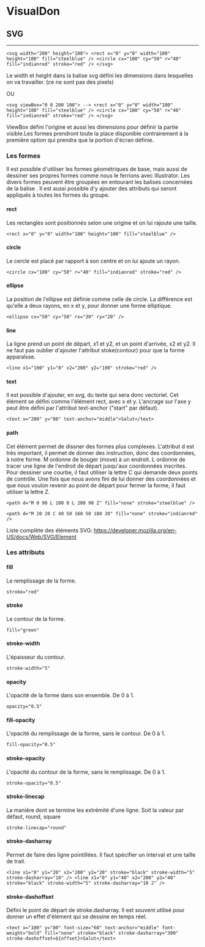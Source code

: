 # VisualDon

## SVG
----------------------------
`<svg width="200" height="100">
  <rect x="0" y="0" width="100" height="100" fill="steelblue" />
  <circle cx="100" cy="50" r="40" fill="indianred" stroke="red" />
</svg>`

Le width et height dans la balise svg défini les dimensions dans lesquelles on va travailler. (ce ne sont pas des pixels)

OU

`<svg viewBox="0 0 200 100"> -->
  <rect x="0" y="0" width="100" height="100" fill="steelblue" />
  <circle cx="100" cy="50" r="40" fill="indianred" stroke="red" />
</svg>`

ViewBox défini l'origine et aussi les dimensions pour définir la partie visible.Les formes prendront toute la place disponible contrairement à la première option qui prendra que la portion d'écran définie.

### Les formes

Il est possible d'utiliser les formes géométriques de base, mais aussi de dessiner ses propres formes comme nous le ferrions avec Illustrator. Les divers formes peuvent être groupées en entourant les balises concernées de la balise <g>. Il est aussi possible d'y ajouter des attributs qui seront appliqués à toutes les formes du groupe.

#### rect

Les rectangles sont positionnés selon une origine et on lui rajoute une taille.

`<rect x="0" y="0" width="100" height="100" fill="steelblue" />`

#### circle

Le cercle est placé par rapport à son centre et on lui ajoute un rayon.

`<circle cx="100" cy="50" r="40" fill="indianred" stroke="red" />`

#### ellipse

La position de l'ellipse est définie comme celle de circle. La différence est qu'elle a deux rayons, en x et y, pour donner une forme elliptique.

`<ellipse cx="50" cy="50" rx="30" ry="20" />`

#### line

La ligne prend un point de départ, x1 et y2, et un point d'arrivée, x2 et y2. Il ne faut pas oublier d'ajouter l'attribut stoke(contour) pour que la forme apparaîsse.

`<line x1="100" y1="0" x2="200" y2="100" stroke="red" />`

#### text

Il est possible d'ajouter, en svg, du texte qui sera donc vectoriel. Cet élément se défini comme l'élément rect, avec x et y. L'ancrage sur l'axe y peut être défini par l'attribut text-anchor ("start" par défaut).

`<text x="200" y="80" text-anchor="middle">Salut</text>`

#### path

Cet élément permet de dissner des formes plus complexes. L'attribut d est très important, il permet de donner des instruction, donc des coordonnées, à notre forme. M ordonne de bouger (move) à un endroit. L ordonne de tracer une ligne de l'endroit de départ jusqu'aux coordonnées inscrites. Pour dessiner une courbe, il faut utiliser la lettre C qui demande deux points de contrôle.
Une fois que nous avons fini de lui donner des coordonnées et que nous voulon revenir au point de départ pour fermer la forme, il faut utiliser la lettre Z.

`<path d="M 0 90 L 100 0 L 200 90 Z" fill="none" stroke="steelblue" />`

`<path d="M 20 20 C 40 50 160 50 180 20" fill="none" stroke="indianred" />`


Liste complète des éléments SVG: https://developer.mozilla.org/en-US/docs/Web/SVG/Element


### Les attributs

#### fill

Le remplissage de la forme.

`stroke="red"`

#### stroke

Le contour de la forme.

`fill="green"`

#### stroke-width

L'épaisseur du contour.

`stroke-width="5"`

#### opacity

L'opacité de la forme dans son ensemble. De 0 à 1.

`opacity="0.5"`

#### fill-opacity

L'opacité du remplissage de la forme, sans le contour. De 0 à 1.

`fill-opacity="0.5"`

#### stroke-opacity

L'opacité du contour de la forme, sans le remplissage. De 0 à 1.

`stroke-opacity="0.5"`

#### stroke-linecap

La manière dont se termine les extrémité d'une ligne. Soit la valeur par défaut, round, square

`stroke-linecap="round"`

#### stroke-dasharray

Permet de faire des ligne pointillées. Il faut spécifier un interval et une taille de trait.

`<line x1="0" y1="20" x2="200" y2="20" stroke="black" stroke-width="5" stroke-dasharray="10" />
 <line x1="0" y1="40" x2="200" y2="40" stroke="black" stroke-width="5" stroke-dasharray="10 2" />`
 
#### stroke-dashoffset

Défini le point de départ de stroke.dasharray. Il est souvent utilisé pour donner un effet d'élément qui se dessine en temps réel.

`<text x="100" y="80" font-size="60" text-anchor="middle" font-weight="bold" fill="none" stroke="black" stroke-dasharray="300" stroke-dashoffset=${offset}>Salut</text>`

